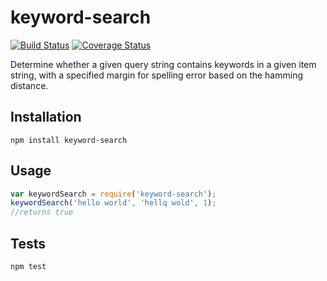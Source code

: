 # keyword-search
[![Build Status](https://travis-ci.org/hannesmcman/keyword-search.svg?branch=master)](https://travis-ci.org/hannesmcman/keyword-search)
[![Coverage Status](https://coveralls.io/repos/github/hannesmcman/keyword-search/badge.svg?branch=master)](https://coveralls.io/github/hannesmcman/keyword-search?branch=master)

Determine whether a given query string contains keywords in a given item string, with a specified margin for spelling error based on the hamming distance.

## Installation

  `npm install keyword-search`

## Usage

```javascript
var keywordSearch = require('keyword-search');
keywordSearch('hello world', 'hellq wold', 1);
//returns true
```

## Tests

  `npm test`
